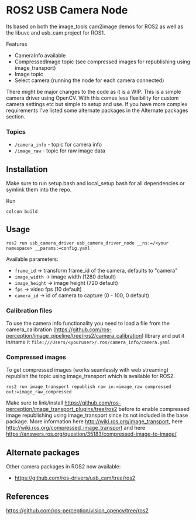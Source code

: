 # ROS2 USB Camera Node

Its based on both the image_tools cam2image demos for ROS2 as well as the libuvc and usb_cam project for ROS1.

Features
- CameraInfo available
- CompressedImage topic (see compressed images for republishing using image_transport)
- Image topic
- Select camera (running the node for each camera connected)

There might be major changes to the code as it is a WIP. This is a simple camera driver using OpenCV. With this comes less flexibility for custom camera settings etc but simple to setup and use. If you have more complex requirements I've listed some alternate packages in the Alternate packages section.


### Topics
- `/camera_info` - topic for camera info
- `/image_raw` - topic for raw image data

## Installation

Make sure to run setup.bash and local_setup.bash for all dependencies or symlink them into the repo.

Run

`colcon build`

## Usage

`ros2 run usb_camera_driver usb_camera_driver_node __ns:=/<your namespace> __params:=config.yaml`

Available parameters:
- `frame_id` -> transform frame_id of the camera, defaults to "camera"
- `image_width` -> image width (1280 default)
- `image_height` -> image height (720 default)
- `fps` -> video fps (10 default)
- `camera_id` -> id of camera to capture (0 - 100, 0 default)

### Calibration files
To use the camera info functionality you need to load a file from the camera_calibration (https://github.com/ros-perception/image_pipeline/tree/ros2/camera_calibration) library and put it in/name it `file:///Users/<youruser>/.ros/camera_info/camera.yaml`


### Compressed images

To get compressed images (works seamlessly with web streaming) republish the topic using image_transport which is available for ROS2.

`ros2 run image_transport republish raw in:=image_raw compressed out:=image_raw_compressed`

Make sure to link/install https://github.com/ros-perception/image_transport_plugins/tree/ros2 before to enable compressed image republishing using image_transport since its not included in the base package. More information here http://wiki.ros.org/image_transport, here http://wiki.ros.org/compressed_image_transport and here https://answers.ros.org/question/35183/compressed-image-to-image/

## Alternate packages
Other camera packages in ROS2 now available: 

- https://github.com/ros-drivers/usb_cam/tree/ros2

## References
https://github.com/ros-perception/vision_opencv/tree/ros2
